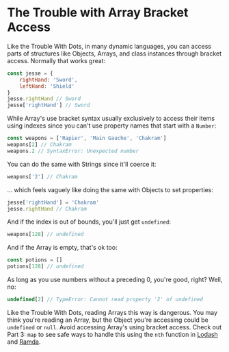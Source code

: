 # The Trouble with Array Bracket Access

Like the Trouble With Dots, in many dynamic languages, you can access parts of structures like Objects, Arrays, and class instances through bracket access. Normally that works great:

```javascript
const jesse = {
    rightHand: 'Sword',
    leftHand: 'Shield'
}
jesse.rightHand // Sword
jesse['rightHand'] // Sword
```

While Array's use bracket syntax usually exclusively to access their items using indexes since you can't use property names that start with a `Number`:

```javascript
const weapons = ['Rapier', 'Main Gauche', 'Chakram']
weapons[2] // Chakram
weapons.2 // SyntaxError: Unexpected number
```

You can do the same with Strings since it'll coerce it:

```javascript
weapons['2'] // Chakram
```

... which feels vaguely like doing the same with Objects to set properties:

```javascript
jesse['rightHand'] = 'Chakram'
jesse.rightHand // Chakram
```

And if the index is out of bounds, you'll just get `undefined`:

```javascript
weapons[128] // undefined
```

And if the Array is empty, that's ok too:

```javascript
const potions = []
potions[128] // undefined
```

As long as you use numbers without a preceding 0, you're good, right? Well, no:

```javascript
undefined[2] // TypeError: Cannot read property '2' of undefined
```

Like the Trouble With Dots, reading Arrays this way is dangerous. You may think you're reading an Array, but the Object you're accessing could be `undefined` or `null`. Avoid accessing Array's using bracket access. Check out Part 3: `map` to see safe ways to handle this using the `nth` function in [Lodash](https://lodash.com/docs/4.17.10#nth) and [Ramda](https://ramdajs.com/docs/#nth).